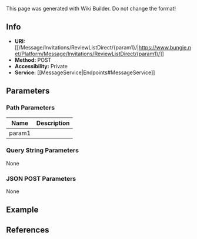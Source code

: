 <span class="wiki-builder">This page was generated with Wiki Builder. Do not change the format!</span>

## Info

* **URI:** [[/Message/Invitations/ReviewListDirect/{param1}/|https://www.bungie.net/Platform/Message/Invitations/ReviewListDirect/{param1}/]]
* **Method:** POST
* **Accessibility:** Private
* **Service:** [[MessageService|Endpoints#MessageService]]

## Parameters
### Path Parameters
Name | Description
---- | -----------
param1 | 

### Query String Parameters
None

### JSON POST Parameters
None

## Example


## References
